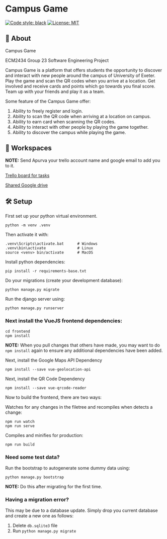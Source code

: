 # Campus Game

[![Code style: black](https://img.shields.io/badge/code%20style-black-000000.svg)](https://github.com/psf/black)
[![License: MIT](https://black.readthedocs.io/en/stable/_static/license.svg)](https://github.com/sorinburghiu2323/Conffiliate/blob/master/LICENSE.md)

## 📖 About

Campus Game 

ECM2434 Group 23 Software Engineering Project

Campus Game is a platform that offers students the opportunity to discover and interact with new people around the campus of University of Exeter. Play the game and scan the QR codes when you arrive at a location. Get involved and receive cards and points which go towards you final score. Team up with your friends and play it as a team.

Some feature of the Campus Game offer:

1) Ability to freely register and login.
2) Ability to scan the QR code when arriving at a location on campus.
3) Ability to earn card when scanning the QR codes.
4) Ability to interact with other people by playing the game together.
5) Ability to discover the campus while playing the game.


## 🤝 Workspaces

**NOTE:** Send Apurva your trello account name and google email to add you to it.

[Trello board for tasks](https://trello.com/b/jl8CAvTH/kanban-board-group-software-dev)

[Shared Google drive](https://drive.google.com/drive/folders/18fkR52ZooqxcOuMDD-h8JmS94_OvELeL)


## 🛠️ Setup

First set up your python virtual environment.

```
python -m venv .venv
```

Then activate it with:

```
.venv\Scripts\activate.bat      # Windows
.venv\bin\activate              # Linux
source <venv> bin/activate      # MacOS
```

Install python dependencies:
```
pip install -r requirements-base.txt
```

Do your migrations (create your development database):
```
python manage.py migrate
```

Run the django server using:
```
python manage.py runserver
```

### Next install the VueJS frontend dependencies:

```
cd frontend
npm install
```
**NOTE:** When you pull changes that others have made, you may want to do 
`npm install` again to ensure any additional dependencies have been added.

Next, install the Google Maps API Dependency 
```
npm install --save vue-geolocation-api
```

Next, install the QR Code Dependency 
```
npm install --save vue-qrcode-reader
```

Now to build the frontend, there are two ways:

Watches for any changes in the filetree and recompiles when detects a change:
```
npm run watch
npm run serve
```

Compiles and minifies for production:
```
npm run build
```

### Need some test data?

Run the bootstrap to autogenerate some dummy data using:
```
python manage.py bootstrap
```
**NOTE:** Do this after migrating for the first time.

### Having a migration error?

This may be due to a database update. Simply drop you current database and create a new one as follows:
1. Delete `db.sqlite3` file
2. Run `python manage.py migrate`
